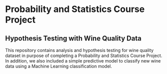 # Probability and Statistics Course Project
## Hypothesis Testing with Wine Quality Data
This repository contains analysis and hypothesis testing for wine quality dataset in purpose of completing a Probability and Statistics Course Project. In addition, we also included a simple predictive model to classify new wine data using a Machine Learning classification model.
